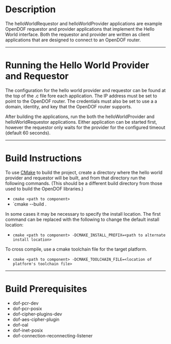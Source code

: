 Description
===========

The helloWorldRequestor and helloWorldProvider applications are example OpenDOF requestor and provider applications that implement the Hello World interface. Both the requestor and provider are written as client applications that are designed to connect to an OpenDOF router.

----------

Running the Hello World Provider and Requestor
===========

The configuration for the hello world provider and requestor can be found at the top of the .c file fore each application. The IP address must be set to point to the OpenDOF router. The credentials must also be set to use a a domain, identity, and key that the OpenDOF router supports.

After building the applications, run the both the helloWorldProvider and helloWorldRequestor applications. Either application can be started first, however the requestor only waits for the provider for the configured timeout (default 60 seconds).


----------

Build Instructions
===========

To use [CMake](http://www.cmake.org/) to build the project, create a directory where the hello world provider and requestor will be built, and from that directory run the following commands. (This should be a different build directory from those used to build the OpenDOF libraries.)

- `cmake <path to component>`
- `cmake --build .

In some cases it may be necessary to specify the install location. The first command can be replaced with the following to change the default install location:

- `cmake <path to component> -DCMAKE_INSTALL_PREFIX=<path to alternate install location>`

To cross compile, use a cmake toolchain file for the target platform.

- `cmake <path to component> -DCMAKE_TOOLCHAIN_FILE=<location of platform's toolchain file>`

----------

Build Prerequisites
===========

-   dof-pcr-dev
-   dof-pcr-posix
-   dof-cipher-plugins-dev
-   dof-aes-cipher-plugin
-   dof-oal
-   dof-inet-posix
-   dof-connection-reconnecting-listener
